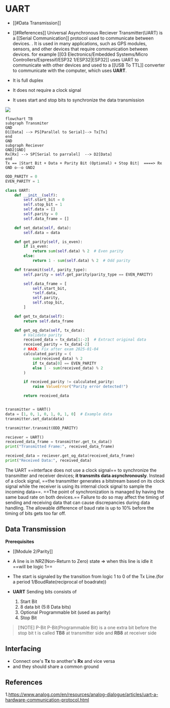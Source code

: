 # UART
 - [[#Data Transmission]]
 - [[#References]]
Universal Asynchronous Reciever Transmitter(UART) is a [[Serial Communication]] protocol used to communicate between devices. . It  is used in many applications, such as GPS modules, sensors, and other devices that require communication between devices. for example [[03 Electronics/Embedded Systems/Micro Controllers/Espressif/ESP32 1/ESP32|ESP32]] uses UART to communicate with other devices and  used to a [[USB To TTL]] converter to communicate with the computer, which uses **UART**.

- It is full duplex
- It does not require a clock signal
- It uses start and stop bits to synchronize the data transmission

![](https://www.analog.com/en/_/media/images/analog-dialogue/en/volume-54/number-4/articles/uart-a-hardware-communication-protocol/335962-fig-01.svg?w=577&rev=a39d7f916b404552967cc0579b7c0639)

```mermaid
flowchart TB
subgraph Transmiter 
GND
D1[Data] --> PS[Parallel to Serial]--> Tx[Tx]
end 
GND
subgraph Reciever
GND2[GND]
Rx[Rx] --> SP[Serial to parralel]  --> D2[Data]
end 
Tx == |Start Bit + Data + Parity Bit (Optional) + Stop Bit|  ====> Rx 
GND o--o GND2
```
```python
ODD_PARITY = 0
EVEN_PARITY = 1

class UART:
    def __init__(self):
        self.start_bit = 0
        self.stop_bit = 1
        self.data = []
        self.parity = 0
        self.data_frame = []

    def set_data(self, data):
        self.data = data

    def get_parity(self, is_even):
        if is_even:
            return sum(self.data) % 2  # Even parity
        else:
            return 1 - sum(self.data) % 2  # Odd parity

    def transmit(self, parity_type):
        self.parity = self.get_parity(parity_type == EVEN_PARITY)

        self.data_frame = [
            self.start_bit,
            *self.data,
            self.parity,
            self.stop_bit,
        ]

    def get_tx_data(self):
        return self.data_frame

    def get_og_data(self, tx_data):
        # Validate parity
        received_data = tx_data[1:-2]  # Extract original data
        received_parity = tx_data[-2]
        # HACK: Fix after exam 2025-01-04
        calculated_parity = (
            sum(received_data) % 2
            if tx_data[0] == EVEN_PARITY
            else 1 - sum(received_data) % 2
        )

        if received_parity != calculated_parity:
            raise ValueError("Parity error detected!")

        return received_data


transmitter = UART()
data = [1, 0, 1, 0, 1, 0, 1, 0]  # Example data
transmitter.set_data(data)

transmitter.transmit(ODD_PARITY)

reciever = UART()
received_data_frame = transmitter.get_tx_data()
print("Transmitted Frame:", received_data_frame)

received_data = reciever.get_og_data(received_data_frame)
print("Received Data:", received_data)

```

The UART ==interface does not use a clock signal== to synchronize the transmitter and receiver devices; **it transmits data asynchronously**. Instead of a clock signal, ==the transmitter generates a bitstream based on its clock signal while the receiver is using its internal clock signal to sample the incoming data==.
==The point of synchronization is managed by having the same baud rate on both devices.== Failure to do so may affect the timing of sending and receiving data that can cause discrepancies during data handling. The allowable difference of baud rate is up to 10% before the timing of bits gets too far off.

## Data Transmission
**Prerequisites**
- [[Module 2/Parity]]

- A line is in NRZ(Non-Return to Zero) state => when this line is idle it ==will be logic 1==
- The start is signaled by the transition from logic 1 to 0 of the Tx Line.(for a period 1/BoudRate(reciprocal of boadrate))
- **UART** Sending bits consists of
	1. Start Bit
	2. 8 data bit (5:8 Data bits)
	3. Optional Programmable bit (used as parity)
	4. Stop Bit


> [!NOTE] P-Bit
> P-Bit(Programmable Bit) is a one extra bit before the stop bit t is called **TB8** at transmitter side and **RB8** at receiver side

## Interfacing 
- Connect one's **Tx** to another's **Rx** and vice versa
- and they should share a common ground 

## References
1.https://www.analog.com/en/resources/analog-dialogue/articles/uart-a-hardware-communication-protocol.html
